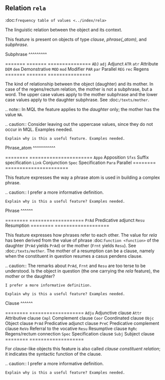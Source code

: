 Relation ``rela``
---------------------------------------------------
:doc:`frequency table of values <../index/rela>`

The linguistic relation between the object and its context.

This feature is present on objects of type *clause*, *phrase(_atom)*, and *subphrase*.

Subphrase
^^^^^^^^^

======= ======= ===============
``ADJ`` ``adj`` Adjunct
``ATR`` ``atr`` Attribute
``DEM`` ``dem`` Demonstrative
``MOD`` ``mod`` Modifier
``PAR`` ``par`` Parallel
``REG`` ``rec`` Regens
======= ======= ===============

The kind of relationship between the object (daughter) and its mother.
In case of the regens/rectum relation, the mother is not a subphrase, but a word.
The upper case values apply to the mother subphrase and the lower case values apply to the daughter subphrase.
See :doc:`/texts/mother`.

.. note::
    In MQL the feature applies to the *daughter* only; the mother has the value ``NA``.

.. caution::
    Consider leaving out the uppercase values, since they do not occur in MQL.
    Examples needed.

    Explain why is this a useful feature. Examples needed.

Phrase_atom
^^^^^^^^^^^

======== ======================
``Appo`` Apposition
``Sfxs`` Suffix specification
``Link`` Conjunction
``Spec`` Specification
``Para`` Parallel
======== ======================

This feature expresses the way a phrase atom is used in building a complex phrase.

.. caution::
    I prefer a more informative definition.

    Explain why is this a useful feature? Examples needed.


Phrase
^^^^^^

======== ===================
``PrAd`` Predicative adjunct
``Resu`` Resumption
======== ===================

This feature expresses how phrases refer to each other.
The value for *rela* has been derived from the value of phrase :doc:`function <function>` of the daughter
(``PrAd`` yields ``PrAd``)
or the mother (``Frnt`` yields ``Resu``).
See :doc:`/texts/mother`.
The mother of a resumption can be a clause, namely when the constituent in question resumes a casus pendens clause.

.. caution::
    The remarks about ``PrAd``, ``Frnt`` and ``Resu`` are too terse to be understood.
    Is the object in question (the one carrying the *rela* feature), the mother or the daughter?

    I prefer a more informative definition.

    Explain why is this a useful feature? Examples needed.

Clause
^^^^^^

======== ===================
``Adju`` Adjunctive clause
``Attr`` Attributive clause
``Cmpl`` Complement clause
``Coor`` Coordinated clause
``Objc`` Object clause
``PrAd`` Predicative adjunct clause
``PreC`` Predicative complement clause
``ReVo`` Referral to the vocative
``Resu`` Resumptive clause
``RgRc`` Regens/rectum connection
``Spec`` Specification clause
``Subj`` Subject clause
======== ===================

For *clause*-like objects this feature is also called *clause constituent relation*;
it indicates the syntactic function of the clause.

.. caution::
    I prefer a more informative definition.

    Explain why is this a useful feature? Examples needed.

